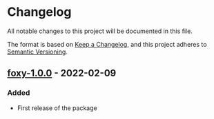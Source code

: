 # Changelog

All notable changes to this project will be documented in this file.

The format is based on [Keep a Changelog](https://keepachangelog.com/en/1.0.0/),
and this project adheres to [Semantic Versioning](https://semver.org/spec/v2.0.0.html).

## [foxy-1.0.0] - 2022-02-09

### Added
- First release of the package


[foxy-1.0.0]: https://github.com/RobotnikAutomation/robotnik_common/tree/humble
